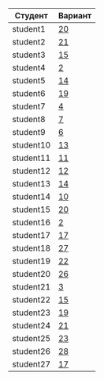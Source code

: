 | **Студент** | **Вариант**|
|-------------|------------|
| student1 | [20](./tasks/20) |
| student2 | [21](./tasks/21) |
| student3 | [15](./tasks/15) |
| student4 | [2](./tasks/2) |
| student5 | [14](./tasks/14) |
| student6 | [19](./tasks/19) |
| student7 | [4](./tasks/4) |
| student8 | [7](./tasks/7) |
| student9 | [6](./tasks/6) |
| student10 | [13](./tasks/13) |
| student11 | [11](./tasks/11) |
| student12 | [12](./tasks/12) |
| student13 | [14](./tasks/14) |
| student14 | [10](./tasks/10) |
| student15 | [20](./tasks/20) |
| student16 | [2](./tasks/2) |
| student17 | [17](./tasks/17) |
| student18 | [27](./tasks/27) |
| student19 | [22](./tasks/22) |
| student20 | [26](./tasks/26) |
| student21 | [3](./tasks/3) |
| student22 | [15](./tasks/15) |
| student23 | [19](./tasks/19) |
| student24 | [21](./tasks/21) |
| student25 | [23](./tasks/23) |
| student26 | [28](./tasks/28) |
| student27 | [17](./tasks/17) |
